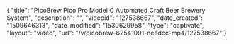 {
    "title": "PicoBrew Pico Pro Model C Automated Craft Beer Brewery System",
    "description": "",
    "videoid": "127538667",
    "date_created": "1509646313",
    "date_modified": "1530629958",
    "type": "captivate",
    "layout": "video",
    "url": "\/v\/picobrew-62541091-needcc-mp4\/127538667"
}
